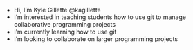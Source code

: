- Hi, I’m Kyle Gillette @kagillette
- I’m interested in teaching students how to use git to manage collaborative programming projects 
- I’m currently learning how to use git
- I’m looking to collaborate on larger programming projects

<!---
kagillette/kagillette is a ✨ special ✨ repository because its `README.md` (this file) appears on your GitHub profile.
You can click the Preview link to take a look at your changes.
--->
